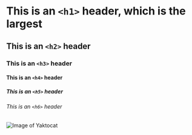 # This is an `<h1>` header, which is the largest
## This is an `<h2>` header
### This is an `<h3>` header
#### This is an `<h4>` header
##### This is an `<h5>` header
###### This is an `<h6>` header

![Image of Yaktocat](https://octodex.github.com/images/yaktocat.png)

